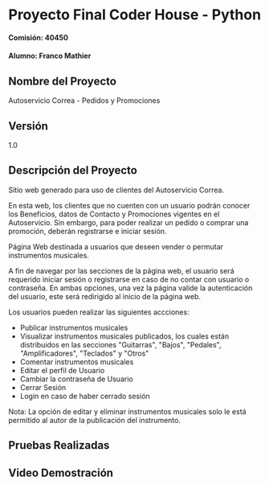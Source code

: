 # Proyecto Final Coder House - Python
#### Comisión: 40450
#### Alumno: Franco Mathier

## Nombre del Proyecto
Autoservicio Correa - Pedidos y Promociones

## Versión
1.0

## Descripción del Proyecto
Sitio web generado para uso de clientes del Autoservicio Correa.

En esta web, los clientes que no cuenten con un usuario podrán conocer los Beneficios, datos de Contacto y Promociones vigentes en el Autoservicio. Sin embargo, para poder realizar un pedido o comprar una promoción, deberán registrarse e iniciar sesión.



Página Web destinada a usuarios que deseen vender o permutar instrumentos musicales.

A fin de navegar por las secciones de la página web, el usuario será requerido iniciar sesión o registrarse en caso de no contar con usuario o contraseña. En ambas opciones, una vez la página valide la autenticación del usuario, este será redirigido al inicio de la página web.

Los usuarios pueden realizar las siguientes accciones:
- Publicar instrumentos musicales
- Visualizar instrumentos musicales publicados, los cuales están distribuidos en las secciones "Guitarras", "Bajos", "Pedales", "Amplificadores", "Teclados" y "Otros"
- Comentar instrumentos musicales
- Editar el perfil de Usuario
- Cambiar la contraseña de Usuario
- Cerrar Sesión
- Login en caso de haber cerrado sesión

Nota: La opción de editar y eliminar instrumentos musicales solo le está permitido al autor de la publicación del instrumento.




## Pruebas Realizadas


## Video Demostración




